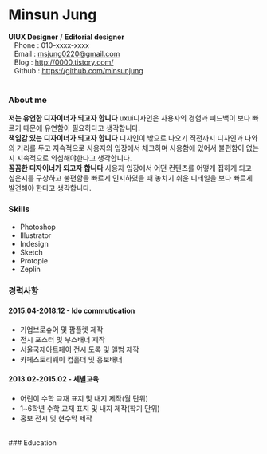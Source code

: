 # Minsun Jung
**UIUX Designer** / **Editorial designer**   
&nbsp;&nbsp; Phone : 010-xxxx-xxxx  
&nbsp;&nbsp; Email : msjung0220@gmail.com  
&nbsp;&nbsp; Blog : http://0000.tistory.com/  
&nbsp;&nbsp; Github : https://github.com/minsunjung  
<br/>
### About me

**저는 유연한 디자이너가 되고자 합니다** uxui디자인은 사용자의 경험과 피드백이 보다 빠르기 때문에 유연함이 필요하다고 생각합니다.  
**책임감 있는 디자이너가 되고자 합니다** 디자인이 밖으로 나오기 직전까지 디자인과 나와의 거리를 두고 지속적으로 사용자의 입장에서 체크하며 사용함에 있어서 불편함이 없는지 지속적으로 의심해야한다고 생각합니다.  
**꼼꼼한 디자이너가 되고자 합니다** 사용자 입장에서 어떤 컨텐츠를 어떻게 접하게 되고 싶은지를 구상하고 불편함을 빠르게 인지하였을 때 놓치기 쉬운 디테일을 보다 빠르게 발견해야 한다고 생각합니다.    

### Skills
* Photoshop
* Illustrator
* Indesign
* Sketch
* Protopie
* Zeplin   

### 경력사항

#### 2015.04-2018.12 - **Ido commutication**
* 기업브로슈어 및 팜플렛 제작
* 전시 포스터 및 부스배너 제작
* 서울국제아트페어 전시 도록 및 앨범 제작
* 카페스토리웨이 컵홀더 및 홍보배너


#### 2013.02-2015.02 - **세별교육**
* 어린이 수학 교재 표지 및 내지 제작(월 단위)
* 1~6학년 수학 교재 표지 및 내지 제작(학기 단위)
* 홍보 전시 및 현수막 제작
<br/>
### Education





